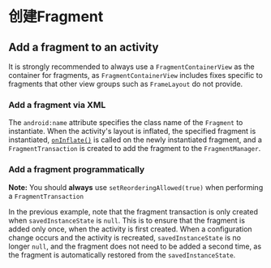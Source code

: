 # 创建Fragment

## Add a fragment to an activity

It is strongly recommended to always use a `FragmentContainerView` as the container for fragments, as `FragmentContainerView` includes fixes specific to fragments that other view groups such as `FrameLayout` do not provide.

### Add a fragment via XML

The `android:name` attribute specifies the class name of the `Fragment` to instantiate. When the activity's layout is inflated, the specified fragment is instantiated, [`onInflate()`](https://developer.android.com/reference/androidx/fragment/app/Fragment?hl=zh-cn#onInflate(android.content.Context,%2520android.util.AttributeSet,%2520android.os.Bundle)) is called on the newly instantiated fragment, and a `FragmentTransaction` is created to add the fragment to the `FragmentManager`.

### Add a fragment programmatically

**Note:** You should **always** use `setReorderingAllowed(true)` when performing a `FragmentTransaction`

In the previous example, note that the fragment transaction is only created when `savedInstanceState` is `null`. This is to ensure that the fragment is added only once, when the activity is first created. When a configuration change occurs and the activity is recreated, `savedInstanceState` is no longer `null`, and the fragment does not need to be added a second time, as the fragment is automatically restored from the `savedInstanceState`.
